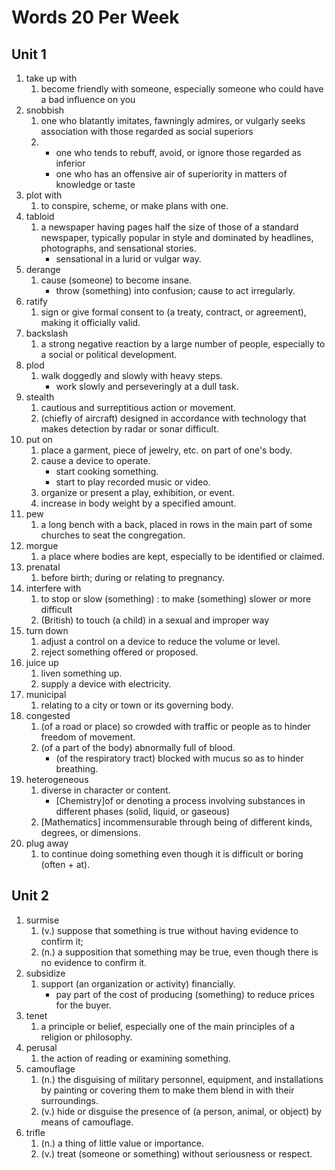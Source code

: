 # Words 20 Per Week

## Unit 1

1. take up with
   1. become friendly with someone, especially someone who could have a bad influence on you
2. snobbish
   1. one who blatantly imitates, fawningly admires, or vulgarly seeks association with those regarded as social superiors
   2.
      - one who tends to rebuff, avoid, or ignore those regarded as inferior
      - one who has an offensive air of superiority in matters of knowledge or taste
3. plot with
   1. to conspire, scheme, or make plans with one.
4. tabloid
   1. a newspaper having pages half the size of those of a standard newspaper, typically popular in style and dominated by headlines, photographs, and sensational stories.
      - sensational in a lurid or vulgar way.
5. derange
   1. cause (someone) to become insane.
      - throw (something) into confusion; cause to act irregularly.
6. ratify
   1. sign or give formal consent to (a treaty, contract, or agreement), making it officially valid.
7. backslash
   1. a strong negative reaction by a large number of people, especially to a social or political development.
8. plod
   1. walk doggedly and slowly with heavy steps.
      - work slowly and perseveringly at a dull task.
9. stealth
    1. cautious and surreptitious action or movement.
    2. (chiefly of aircraft) designed in accordance with technology that makes detection by radar or sonar difficult.
10. put on
    1. place a garment, piece of jewelry, etc. on part of one's body.
    2. cause a device to operate.
       - start cooking something.
       - start to play recorded music or video.
    3. organize or present a play, exhibition, or event.
    4. increase in body weight by a specified amount.
11. pew
    1. a long bench with a back, placed in rows in the main part of some churches to seat the congregation.
12. morgue
    1. a place where bodies are kept, especially to be identified or claimed.
13. prenatal
    1. before birth; during or relating to pregnancy.
14. interfere with
    1. to stop or slow (something) : to make (something) slower or more difficult
    2. (British) to touch (a child) in a sexual and improper way
15. turn down
     1. adjust a control on a device to reduce the volume or level.
     2. reject something offered or proposed.
16. juice up
      1. liven something up.
      2. supply a device with electricity.
17. municipal
    1. relating to a city or town or its governing body.
18. congested
    1. (of a road or place) so crowded with traffic or people as to hinder freedom of movement.
    2. (of a part of the body) abnormally full of blood.
        - (of the respiratory tract) blocked with mucus so as to hinder breathing.
19. heterogeneous
    1. diverse in character or content.
        - [Chemistry]of or denoting a process involving substances in different phases (solid, liquid, or gaseous)
    2. [Mathematics] incommensurable through being of different kinds, degrees, or dimensions.
20. plug away
    1. to continue doing something even though it is difficult or boring (often + at).

## Unit 2

1. surmise
   1. (v.) suppose that something is true without having evidence to confirm it;
   2. (n.) a supposition that something may be true, even though there is no evidence to confirm it.
2. subsidize
   1. support (an organization or activity) financially.
      - pay part of the cost of producing (something) to reduce prices for the buyer.
3. tenet
   1. a principle or belief, especially one of the main principles of a religion or philosophy.
4. perusal
   1. the action of reading or examining something.
5. camouflage
   1. (n.) the disguising of military personnel, equipment, and installations by painting or covering them to make them blend in with their surroundings.
   2. (v.) hide or disguise the presence of (a person, animal, or object) by means of camouflage.
6. trifle
   1. (n.) a thing of little value or importance.
   2. (v.) treat (someone or something) without seriousness or respect.
